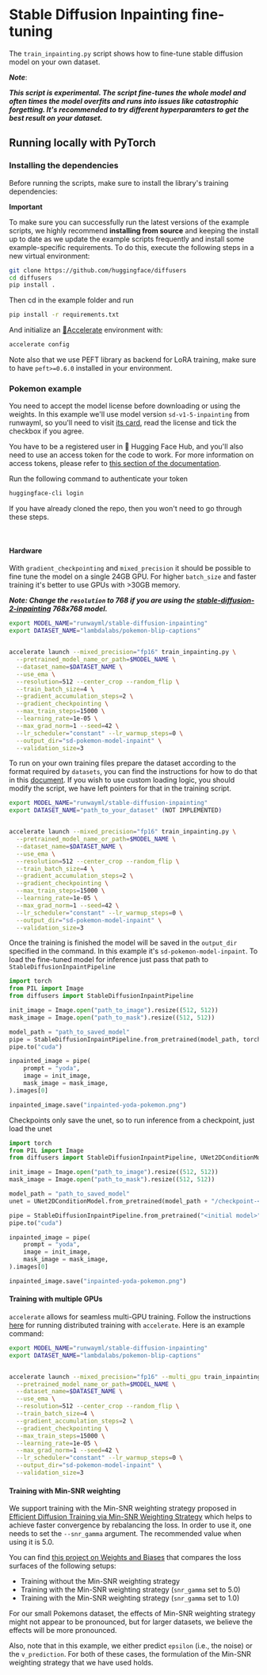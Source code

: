 # Stable Diffusion Inpainting fine-tuning

The `train_inpainting.py` script shows how to fine-tune stable diffusion model on your own dataset.

___Note___:

___This script is experimental. The script fine-tunes the whole model and often times the model overfits and runs into issues like catastrophic forgetting. It's recommended to try different hyperparamters to get the best result on your dataset.___


## Running locally with PyTorch
### Installing the dependencies

Before running the scripts, make sure to install the library's training dependencies:

**Important**

To make sure you can successfully run the latest versions of the example scripts, we highly recommend **installing from source** and keeping the install up to date as we update the example scripts frequently and install some example-specific requirements. To do this, execute the following steps in a new virtual environment:
```bash
git clone https://github.com/huggingface/diffusers
cd diffusers
pip install .
```

Then cd in the example folder  and run
```bash
pip install -r requirements.txt
```

And initialize an [🤗Accelerate](https://github.com/huggingface/accelerate/) environment with:

```bash
accelerate config
```

Note also that we use PEFT library as backend for LoRA training, make sure to have `peft>=0.6.0` installed in your environment.

### Pokemon example

You need to accept the model license before downloading or using the weights. In this example we'll use model version `sd-v1-5-inpainting` from runwayml, so you'll need to visit [its card](https://huggingface.co/runwayml/stable-diffusion-inpainting), read the license and tick the checkbox if you agree.

You have to be a registered user in 🤗 Hugging Face Hub, and you'll also need to use an access token for the code to work. For more information on access tokens, please refer to [this section of the documentation](https://huggingface.co/docs/hub/security-tokens).

Run the following command to authenticate your token

```bash
huggingface-cli login
```

If you have already cloned the repo, then you won't need to go through these steps.

<br>

#### Hardware
With `gradient_checkpointing` and `mixed_precision` it should be possible to fine tune the model on a single 24GB GPU. For higher `batch_size` and faster training it's better to use GPUs with >30GB memory.

**___Note: Change the `resolution` to 768 if you are using the [stable-diffusion-2-inpainting](https://huggingface.co/stabilityai/stable-diffusion-2-inpainting) 768x768 model.___**
<!-- accelerate_snippet_start -->
```bash
export MODEL_NAME="runwayml/stable-diffusion-inpainting"
export DATASET_NAME="lambdalabs/pokemon-blip-captions"


accelerate launch --mixed_precision="fp16" train_inpainting.py \
  --pretrained_model_name_or_path=$MODEL_NAME \
  --dataset_name=$DATASET_NAME \
  --use_ema \
  --resolution=512 --center_crop --random_flip \
  --train_batch_size=4 \
  --gradient_accumulation_steps=2 \
  --gradient_checkpointing \
  --max_train_steps=15000 \
  --learning_rate=1e-05 \
  --max_grad_norm=1 --seed=42 \
  --lr_scheduler="constant" --lr_warmup_steps=0 \
  --output_dir="sd-pokemon-model-inpaint" \
  --validation_size=3
```
<!-- accelerate_snippet_end -->


To run on your own training files prepare the dataset according to the format required by `datasets`, you can find the instructions for how to do that in this [document](https://huggingface.co/docs/datasets/v2.4.0/en/image_load#imagefolder-with-metadata).
If you wish to use custom loading logic, you should modify the script, we have left pointers for that in the training script.

```bash
export MODEL_NAME="runwayml/stable-diffusion-inpainting"
export DATASET_NAME="path_to_your_dataset" (NOT IMPLEMENTED)


accelerate launch --mixed_precision="fp16" train_inpainting.py \
  --pretrained_model_name_or_path=$MODEL_NAME \
  --dataset_name=$DATASET_NAME \
  --use_ema \
  --resolution=512 --center_crop --random_flip \
  --train_batch_size=4 \
  --gradient_accumulation_steps=2 \
  --gradient_checkpointing \
  --max_train_steps=15000 \
  --learning_rate=1e-05 \
  --max_grad_norm=1 --seed=42 \
  --lr_scheduler="constant" --lr_warmup_steps=0 \
  --output_dir="sd-pokemon-model-inpaint" \
  --validation_size=3
```


Once the training is finished the model will be saved in the `output_dir` specified in the command. In this example it's `sd-pokemon-model-inpaint`. To load the fine-tuned model for inference just pass that path to `StableDiffusionInpaintPipeline`

```python
import torch
from PIL import Image
from diffusers import StableDiffusionInpaintPipeline

init_image = Image.open("path_to_image").resize((512, 512))
mask_image = Image.open("path_to_mask").resize((512, 512))

model_path = "path_to_saved_model"
pipe = StableDiffusionInpaintPipeline.from_pretrained(model_path, torch_dtype=torch.float16)
pipe.to("cuda")

inpainted_image = pipe(
    prompt = "yoda", 
    image = init_image, 
    mask_image = mask_image,
).images[0]

inpainted_image.save("inpainted-yoda-pokemon.png")
```

Checkpoints only save the unet, so to run inference from a checkpoint, just load the unet

```python
import torch
from PIL import Image
from diffusers import StableDiffusionInpaintPipeline, UNet2DConditionModel

init_image = Image.open("path_to_image").resize((512, 512))
mask_image = Image.open("path_to_mask").resize((512, 512))

model_path = "path_to_saved_model"
unet = UNet2DConditionModel.from_pretrained(model_path + "/checkpoint-<N>/unet", torch_dtype=torch.float16)

pipe = StableDiffusionInpaintPipeline.from_pretrained("<initial model>", unet=unet, torch_dtype=torch.float16)
pipe.to("cuda")

inpainted_image = pipe(
    prompt = "yoda", 
    image = init_image, 
    mask_image = mask_image,
).images[0]

inpainted_image.save("inpainted-yoda-pokemon.png")
```

#### Training with multiple GPUs

`accelerate` allows for seamless multi-GPU training. Follow the instructions [here](https://huggingface.co/docs/accelerate/basic_tutorials/launch)
for running distributed training with `accelerate`. Here is an example command:

```bash
export MODEL_NAME="runwayml/stable-diffusion-inpainting"
export DATASET_NAME="lambdalabs/pokemon-blip-captions"


accelerate launch --mixed_precision="fp16" --multi_gpu train_inpainting.py \
  --pretrained_model_name_or_path=$MODEL_NAME \
  --dataset_name=$DATASET_NAME \
  --use_ema \
  --resolution=512 --center_crop --random_flip \
  --train_batch_size=4 \
  --gradient_accumulation_steps=2 \
  --gradient_checkpointing \
  --max_train_steps=15000 \
  --learning_rate=1e-05 \
  --max_grad_norm=1 --seed=42 \
  --lr_scheduler="constant" --lr_warmup_steps=0 \
  --output_dir="sd-pokemon-model-inpaint" \
  --validation_size=3  
```


#### Training with Min-SNR weighting

We support training with the Min-SNR weighting strategy proposed in [Efficient Diffusion Training via Min-SNR Weighting Strategy](https://arxiv.org/abs/2303.09556) which helps to achieve faster convergence
by rebalancing the loss. In order to use it, one needs to set the `--snr_gamma` argument. The recommended
value when using it is 5.0.

You can find [this project on Weights and Biases](https://wandb.ai/sayakpaul/text2image-finetune-minsnr) that compares the loss surfaces of the following setups:

* Training without the Min-SNR weighting strategy
* Training with the Min-SNR weighting strategy (`snr_gamma` set to 5.0)
* Training with the Min-SNR weighting strategy (`snr_gamma` set to 1.0)

For our small Pokemons dataset, the effects of Min-SNR weighting strategy might not appear to be pronounced, but for larger datasets, we believe the effects will be more pronounced.

Also, note that in this example, we either predict `epsilon` (i.e., the noise) or the `v_prediction`. For both of these cases, the formulation of the Min-SNR weighting strategy that we have used holds.